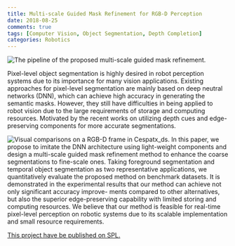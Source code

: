 ```yaml
---
title: Multi-scale Guided Mask Refinement for RGB-D Perception
date: 2018-08-25
comments: true
tags: [Computer Vision, Object Segmentation, Depth Completion]
categories: Robotics
---
```

![The pipeline of the proposed multi-scale guided mask refinement.](system.gif)

 Pixel-level object segmentation is highly desired in robot perception systems due to its importance for many vision applications. Existing approaches for pixel-level segmentation are mainly based on deep neutral networks (DNN), which can achieve high accuracy in generating the semantic masks. However, they still have difficulties in being applied to robot vision due to the large requirements of storage and computing resources. Motivated by the recent works on utilizing depth cues and edge-preserving components for more accurate segmentations.

<!--more-->
![Visual comparisons on a RGB-D frame in Cespatx_ds.](result.png)
 In this paper, we propose to imitate the DNN architecture using light-weight components and design a multi-scale guided mask refinement method to enhance the coarse segmentations to fine-scale ones. Taking foreground segmentation and temporal object segmentation as two representative applications, we quantitatively evaluate the proposed method on benchmark datasets. It is demonstrated in the experimental results that our method can achieve not only significant accuracy improve- ments compared to other alternatives, but also the superior edge-preserving capability with limited storing and computing resources. We believe that our method is feasible for real-time pixel-level perception on robotic systems due to its scalable implementation and small resource requirements.

 [This project have be published on SPL.](https://ieeexplore.ieee.org/abstract/document/8573890)